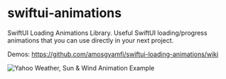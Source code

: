 # swiftui-animations
SwiftUI Loading Animations Library. Useful SwiftUI loading/progress animations that you can use directly in your next project. 

Demos: https://github.com/amosgyamfi/swiftui-loading-animations/wiki

<img src="https://github.com/amosgyamfi/swiftui-loading-animations/blob/master/sun_and_wind.gif" alt="Yahoo Weather, Sun & Wind Animation Example">




